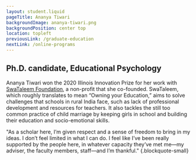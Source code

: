 ```yaml
---
layout: student.liquid
pageTitle: Ananya Tiwari
backgroundImage: ananya-tiwari.png
backgroundPosition: center top
location: topleft
previousLink: /graduate-education
nextLink: /online-programs
---
```


## Ph.D. candidate, Educational Psychology

Ananya Tiwari won the 2020 Illinois Innovation Prize for her work with [SwaTaleem Foundation](https://swataleem.org/), a non-profit that she co-founded. SwaTaleem, which roughly translates to mean “Owning your Education,” aims to solve challenges that schools in rural India face, such as lack of professional development and resources for teachers. It also tackles the still too common practice of child marriage by keeping girls in school and building their education and socio-emotional skills.

"As a scholar here, I’m given respect and a sense of freedom to bring in my ideas. I don’t feel limited in what I can do. I feel like I’ve been really supported by the people here, in whatever capacity they’ve met me—my adviser, the faculty members, staff—and I’m thankful." {.blockquote-small}